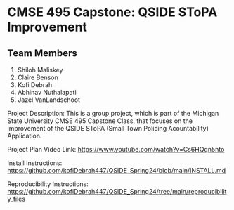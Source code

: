 # CMSE 495 Capstone: QSIDE SToPA Improvement

## Team Members
1. Shiloh Maliskey
2. Claire Benson
3. Kofi Debrah
4. Abhinav Nuthalapati
5. Jazel VanLandschoot

Project Description: This is a group project, which is part of the Michigan State University CMSE 495 Capstone Class, that focuses on the improvement of the QSIDE SToPA (Small Town Policing Acountability) Application. 

Project Plan Video Link: https://www.youtube.com/watch?v=Cs6HQqn5nto

Install Instructions: https://github.com/kofiDebrah447/QSIDE_Spring24/blob/main/INSTALL.md

Reproducibility Instructions: https://github.com/kofiDebrah447/QSIDE_Spring24/tree/main/reproducibility_files
